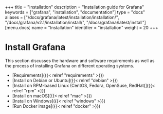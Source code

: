+++
title = "Installation"
description = "Installation guide for Grafana"
keywords = ["grafana", "installation", "documentation"]
type = "docs"
aliases = ["/docs/grafana/latest/installation/installation/", "/docs/grafana/v2.1/installation/install/", "/docs/grafana/latest/install"]
[menu.docs]
name = "Installation"
identifier = "installation"
weight = 20
+++

# Install Grafana

This section discusses the hardware and software requirements as well as the process of installing Grafana on different operating systems.

- [Requirements]({{< relref "requirements" >}})
- [Install on Debian or Ubuntu]({{< relref "debian" >}})
- [Install on RPM-based Linux (CentOS, Fedora, OpenSuse, RedHat)]({{< relref "rpm" >}})
- [Install on macOS]({{< relref "mac" >}})
- [Install on Windows]({{< relref "windows" >}})
- [Run Docker image]({{< relref "docker" >}})
